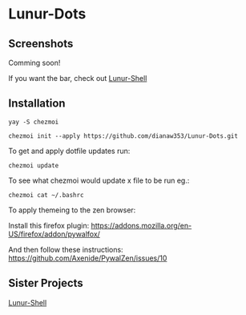 # Lunur-Dots

## Screenshots

Comming soon!

If you want the bar, check out [Lunur-Shell](https://github.com/dianaw353/Lunur-Shell) 

## Installation

`yay -S chezmoi`

`chezmoi init --apply https://github.com/dianaw353/Lunur-Dots.git`

To get and apply dotfile updates run:

`chezmoi update`

To see what chezmoi would update x file to be run eg.:

`chezmoi cat ~/.bashrc`

To apply themeing to the zen browser:

Install this firefox plugin:
https://addons.mozilla.org/en-US/firefox/addon/pywalfox/

And then follow these instructions:
https://github.com/Axenide/PywalZen/issues/10

## Sister Projects

[Lunur-Shell](https://github.com/dianaw353/Lunur-Shell)

